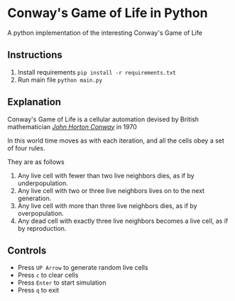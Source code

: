 
# Conway's Game of Life in Python

A python implementation of the interesting Conway's Game of Life

## Instructions

1. Install requirements
`pip install -r requirements.txt`
2. Run main file
`python main.py`

## Explanation

Conway's Game of Life is a cellular automation devised by British mathematician [*John Horton Conway*](https://en.wikipedia.org/wiki/John_Horton_Conway) in 1970

In this world time moves as with each iteration, and all the cells obey a set of four rules.

They are as follows

1. Any live cell with fewer than two live neighbors dies, as if by underpopulation.
2. Any live cell with two or three live neighbors lives on to the next generation.
3. Any live cell with more than three live neighbors dies, as if by overpopulation.
4. Any dead cell with exactly three live neighbors becomes a live cell, as if by reproduction.

## Controls

- Press `UP Arrow` to generate random live cells
- Press `c` to clear cells
- Press `Enter` to start simulation
- Press `q` to exit
